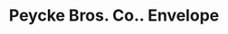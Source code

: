---
doi: 10.7916/D83216Z2
date_other: '1890'
date_other_textual: '1890'
form: printed ephemera
genre:
- Envelopes
name:
- Peycke Bros. Co.
object_in_context_url: https://biggert.cul.columbia.edu/items/view/ave_biggert_00765
subject_hierarchical_geographic:
- Omaha, Nebraska, United States
subject_name:
- Peycke Bros. Co.
title: Peycke Bros. Co.. Envelope
sort_title: Peycke Bros. Co.. Envelope
call_number: ave_biggert_00765
coordinates:
- 41.25,-96.0
pid: ave_biggert_00765
identifiers: ave_biggert_00765
thumbnail: https://derivativo-1.library.columbia.edu/iiif/2/ldpd:345308/full/!256,256/0/native.jpg
permalink: /biggert/ave_biggert_00765/
layout: iiif-image-page
---